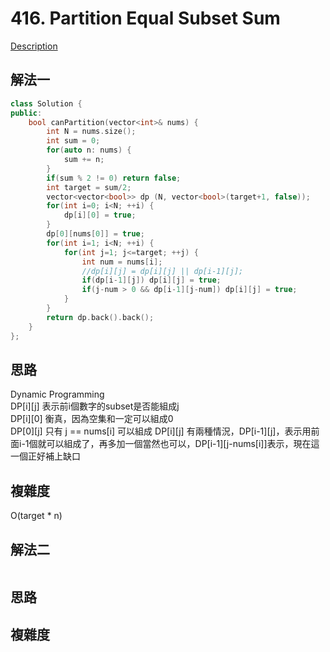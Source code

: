 # 416. Partition Equal Subset Sum

[Description](https://leetcode.com/problems/partition-equal-subset-sum/description/)

## 解法一
```C++
class Solution {
public:
    bool canPartition(vector<int>& nums) {
        int N = nums.size();
        int sum = 0;
        for(auto n: nums) {
            sum += n;
        }
        if(sum % 2 != 0) return false;
        int target = sum/2;
        vector<vector<bool>> dp (N, vector<bool>(target+1, false));
        for(int i=0; i<N; ++i) {
            dp[i][0] = true;
        }
        dp[0][nums[0]] = true;
        for(int i=1; i<N; ++i) {
            for(int j=1; j<=target; ++j) {
                int num = nums[i];
                //dp[i][j] = dp[i][j] || dp[i-1][j];
                if(dp[i-1][j]) dp[i][j] = true;
                if(j-num > 0 && dp[i-1][j-num]) dp[i][j] = true;
            }
        }
        return dp.back().back();
    }
};
```

## 思路
Dynamic Programming  
DP[i][j] 表示前i個數字的subset是否能組成j  
DP[i][0] 衡真，因為空集和一定可以組成0  
DP[0][j] 只有 j == nums[i] 可以組成
DP[i][j] 有兩種情況，DP[i-1][j]，表示用前面i-1個就可以組成了，再多加一個當然也可以，DP[i-1][j-nums[i]]表示，現在這一個正好補上缺口

## 複雜度
O(target * n)

## 解法二
```C++
```
## 思路

## 複雜度